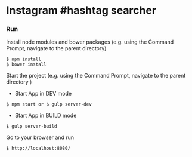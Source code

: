 # Instagram #hashtag searcher

### Run
Install node modules and bower packages (e.g. using the Command Prompt, navigate to the parent directory)

```
$ npm install 
$ bower install
```
Start the project (e.g. using the Command Prompt, navigate to the parent directory )
* Start App in DEV mode
```
$ npm start or $ gulp server-dev
```
* Start App in BUILD mode
```
$ gulp server-build
```
Go to your browser and run
```
$ http://localhost:8080/
```




